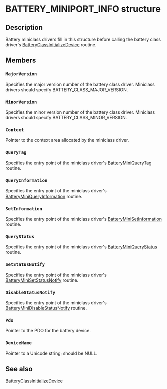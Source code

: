 # BATTERY_MINIPORT_INFO structure

## Description

Battery miniclass drivers fill in this structure before calling the battery class driver's [BatteryClassInitializeDevice](https://learn.microsoft.com/windows/desktop/api/batclass/nf-batclass-batteryclassinitializedevice) routine.

## Members

### `MajorVersion`

Specifies the major version number of the battery class driver. Miniclass drivers should specify BATTERY_CLASS_MAJOR_VERSION.

### `MinorVersion`

Specifies the minor version number of the battery class driver. Miniclass drivers should specify BATTERY_CLASS_MINOR_VERSION.

### `Context`

Pointer to the context area allocated by the miniclass driver.

### `QueryTag`

Specifies the entry point of the miniclass driver's [BatteryMiniQueryTag](https://learn.microsoft.com/windows/desktop/api/batclass/nc-batclass-bclass_query_tag_callback) routine.

### `QueryInformation`

Specifies the entry point of the miniclass driver's [BatteryMiniQueryInformation](https://learn.microsoft.com/windows/desktop/api/batclass/nc-batclass-bclass_query_information_callback) routine.

### `SetInformation`

Specifies the entry point of the miniclass driver's [BatteryMiniSetInformation](https://learn.microsoft.com/windows/desktop/api/batclass/nc-batclass-bclass_set_information_callback) routine.

### `QueryStatus`

Specifies the entry point of the miniclass driver's [BatteryMiniQueryStatus](https://learn.microsoft.com/windows/desktop/api/batclass/nc-batclass-bclass_query_status_callback) routine.

### `SetStatusNotify`

Specifies the entry point of the miniclass driver's [BatteryMiniSetStatusNotify](https://learn.microsoft.com/windows/desktop/api/batclass/nc-batclass-bclass_set_status_notify_callback) routine.

### `DisableStatusNotify`

Specifies the entry point of the miniclass driver's [BatteryMiniDisableStatusNotify](https://learn.microsoft.com/windows/desktop/api/batclass/nc-batclass-bclass_disable_status_notify_callback) routine.

### `Pdo`

Pointer to the PDO for the battery device.

### `DeviceName`

Pointer to a Unicode string; should be NULL.

## See also

[BatteryClassInitializeDevice](https://learn.microsoft.com/windows/desktop/api/batclass/nf-batclass-batteryclassinitializedevice)